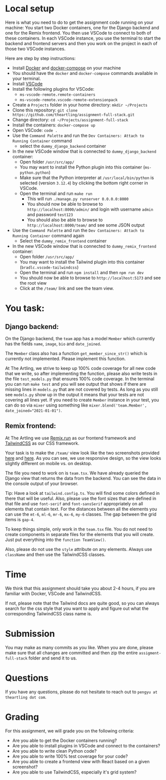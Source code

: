 # Local setup

Here is what you need to do to get the assignment code running on your machine:
You start two Docker containers, one for the Django backend and one for the 
Remix frontend. You then use VSCode to connect to both of these containers. 
In each VSCode instance, you use the terminal to start the backend and frontend 
servers and then you work on the project in each of those two VSCode instances.

Here are step by step instructions:

- Install [Docker](https://docs.docker.com/desktop/) and [docker-compose](https://docs.docker.com/compose/install/) on your machine
- You should have the `docker` and `docker-compose` commands available in your terminal.
- Install [VSCode](https://code.visualstudio.com/download)
- Install the following plugins for VSCode:
    - `ms-vscode-remote.remote-containers`
    - `ms-vscode-remote.vscode-remote-extensionpack`
- Create a `Projects` folder in your home directory: `mkdir ~/Projects`
- Clone this repository: `git clone https://github.com/theartling/assignment-full-stack.git`
- Change directory: `cd ~/Projects/assignment-full-stack`
- Install the containers: `docker-compose up`
- Open VSCode: `code .`
- Use the `Command Palette` and run the `Dev Containers: Attach to Running Container` command
    - select the `dummy_django_backend` container
- In the new VSCode window that is connected to `dummy_django_backend` container:
    - Open folder `/usr/src/app/`
    - You may want to install the Python plugin into this container (`ms-python.python`)
    - Make sure that the Python interpreter at `/usr/local/bin/python` is selected (version `3.12.4`) by clicking the bottom right corner in VSCode.
    - Open the terminal and run `make run`
        - This will run `./manage.py runserver 0.0.0.0:8000`  
        - You should now be able to browse to `http://localhost:8000/admin/` and login with username `admin` and password `test123`
        - You should also be able to browse to `http://localhost:8000/team/` and see some JSON output
- Use the `Command Palette` and run the `Dev Containers: Attach to Running Container` command again
    - Select the `dummy_remix_frontend` container
- In the new VSCode window that is connected to `dummy_remix_frontend` container:
    - Open folder `/usr/src/app/`
    - You may want to install the Tailwind plugin into this container (`bradlc.vscode-tailwindcss`)
    - Open the terminal and run `npm install` and then `npm run dev`
    - You should now be able to browse to `http://localhost:5173` and see the root view
    - Click at the `/team/` link and see the team view.

# You task:

## Django backend:

On the Django backend, the `team` app has a model `Member` which currently
has the fields `name`, `image`, `bio` and `date_joined`. 

The `Member` class also has a function `get_member_since_str()` which is
currently not implemented. Please implement this function.

At The Artling, we strive to keep up 100% code coverage for all new code that
we write, so after implementing the function, please also write tests in the
file `test_models.py` that ensures 100% code coverage. In the terminal you
can run `make test` and you will see output that shows if there are missing
lines in `models.py` that are not covered by tests. As long as you still see
`models.py` show up in the output it means that your tests are not covering
all lines yet. If you need to create `Member` instance in your test, you
can do so via `mixer` using something like
`mixer.blend('team.Member', date_joined="2021-01-01")`.

## Remix frontend:

At The Artling we use [Remix.run](https://remix.run/) as our frontend framework
and [TailwindCSS](https://tailwindcss.com/) as our CSS framework.

Your task is to make the `/team/` view look like the two screenshots provided 
[here]() and [here](). As you can see, we use responsive design, so the view
looks slightly different on mobile vs. on desktop.

The file you need to work on is `team.tsx`. We have already queried the Django
view that returns the data from the backend. You can see the data in the
console output of your browser.

Tip: Have a look at `tailwind.config.ts`. You will find some colors defined
in there that will be useful. Also, please use the font sizes that are defined
in that file and use `font-serif` and `font-sansSerif` appropriately on all
elements that contain text. For the distances between all the elements you can
use the `mt-6`, `ml-6`, `mr-6`, `mx-6`, `my-6` classes. The gap between the grid
items is `gap-4`.

To keep things simple, only work in the `team.tsx` file. You do not need to
create components in separate files for the elements that you will create. Just
put everything into the `function TeamView()`.

Also, please do not use the `style` attribute on any elements. Always use
`className` and then use the TailwindCSS classes.

# Time

We think that this assignment should take you about 2-4 hours, if you are
familiar with Docker, VSCode and TailwindCSS. 

If not, please note that the Tailwind docs are quite good, so you can always 
search for the css style that you want to apply and figure out what the 
corresponding TailwindCSS class name is.

# Submission

You may make as many commits as you like. When you are done, please make sure
that all changes are committed and then zip the entire `assigment-full-stack`
folder and send it to us.

# Questions

If you have any questions, please do not hesitate to reach out to 
`pengyu at theartling dot com`.

# Grading

For this assignment, we will grade you on the following criteria:

- Are you able to get the Docker containers running?
- Are you able to install plugins in VSCode and connect to the containers?
- Are you able to write clean Python code?
- Are you able to write 100% test coverage for your code?
- Are you able to create a frontend view with React based on a given screenshot?
- Are you able to use TailwindCSS, especially it's grid system?